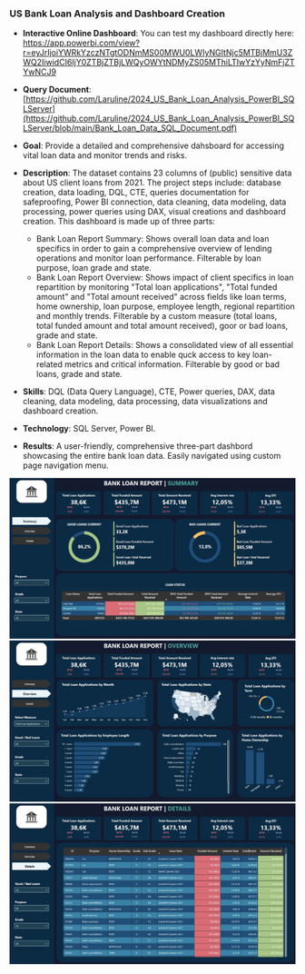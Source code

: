 ### US Bank Loan Analysis and Dashboard Creation 

- **Interactive Online Dashboard**: You can test my dashboard directly here: https://app.powerbi.com/view?r=eyJrIjoiYWRkYzczNTgtODNmMS00MWU0LWIyNGItNjc5MTBjMmU3ZWQ2IiwidCI6IjY0ZTBjZTBjLWQyOWYtNDMyZS05MThiLTIwYzYyNmFjZTYwNCJ9
- **Query Document**: [https://github.com/Laruline/2024_US_Bank_Loan_Analysis_PowerBI_SQLServer](https://github.com/Laruline/2024_US_Bank_Loan_Analysis_PowerBI_SQLServer/blob/main/Bank_Loan_Data_SQL_Document.pdf)

- **Goal**: Provide a detailed and comprehensive dahsboard for accessing vital loan data and monitor trends and risks.     
- **Description**: The dataset contains 23 columns of (public) sensitive data about US client loans from 2021. The project steps include: database creation, data loading, DQL, CTE,  queries documentation for safeproofing, Power BI connection, data cleaning, data modeling, data processing, power queries using DAX, visual creations and dashboard creation. This dashboard is made up of three parts:
    - Bank Loan Report Summary: Shows overall loan data and loan specifics in order to gain a comprehensive overview of lending operations and monitor loan performance. Filterable by loan purpose, loan grade and state.
    - Bank Loan Report Overview: Shows impact of client specifics in loan repartition by monitoring "Total loan applications", "Total funded amount" and "Total amount received" across fields like loan terms, home ownership, loan purpose, employee length, regional repartition and monthly trends. Filterable by a custom measure (total loans, total funded amount and total amount received), goor or bad loans, grade and state.
    - Bank Loan Report Details: Shows a consolidated view of all essential information in the loan data to enable quck access to key loan-related metrics and critical information. Filterable by good or bad loans, grade and state. 
- **Skills**: DQL (Data Query Language), CTE, Power queries, DAX, data cleaning, data modeling, data processing, data visualizations and dashboard creation.
- **Technology**: SQL Server, Power BI. 
- **Results**: A user-friendly, comprehensive three-part dashbord showcasing the entire bank loan data. Easily navigated using custom page navigation menu.
  
![Alt text](https://github.com/Laruline/2024_US_Bank_Loan_Analysis_PowerBI_SQLServer/blob/main/Dashboard1.JPG)
![Alt text](https://github.com/Laruline/2024_US_Bank_Loan_Analysis_PowerBI_SQLServer/blob/main/Dashboard2.JPG)
![Alt text](https://github.com/Laruline/2024_US_Bank_Loan_Analysis_PowerBI_SQLServer/blob/main/Dashboard3.JPG)
